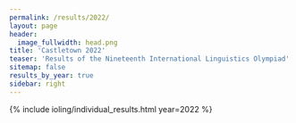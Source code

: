 ```yaml
---
permalink: /results/2022/
layout: page
header:
  image_fullwidth: head.png
title: 'Castletown 2022'
teaser: 'Results of the Nineteenth International Linguistics Olympiad'
sitemap: false
results_by_year: true
sidebar: right
---
```


{% include ioling/individual_results.html year=2022 %}